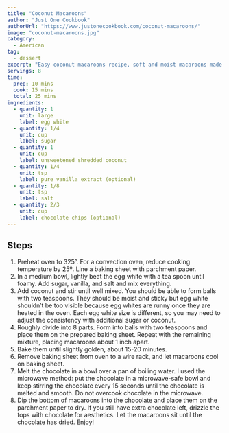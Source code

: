 ```yaml
---
title: "Coconut Macaroons"
author: "Just One Cookbook"
authorUrl: "https://www.justonecookbook.com/coconut-macaroons/"
image: "coconut-macaroons.jpg"
category:
  - American
tag:
  - dessert
excerpt: "Easy coconut macaroons recipe, soft and moist macaroons made with just sugar, egg white, and shredded coconut dipped in semisweet chocolate."
servings: 8
time:
  prep: 10 mins
  cook: 15 mins
  total: 25 mins
ingredients:
  - quantity: 1
    unit: large
    label: egg white
  - quantity: 1/4
    unit: cup
    label: sugar
  - quantity: 1
    unit: cup
    label: unsweetened shredded coconut
  - quantity: 1/4
    unit: tsp
    label: pure vanilla extract (optional)
  - quantity: 1/8
    unit: tsp
    label: salt
  - quantity: 2/3
    unit: cup
    label: chocolate chips (optional)
---
```


## Steps

1. Preheat oven to 325°. For a convection oven, reduce cooking temperature by 25º. Line a baking sheet with parchment paper.
2. In a medium bowl, lightly beat the egg white with a tea spoon until foamy. Add sugar, vanilla, and salt and mix everything.
3. Add coconut and stir until well mixed. You should be able to form balls with two teaspoons. They should be moist and sticky but egg white shouldn’t be too visible because egg whites are runny once they are heated in the oven. Each egg white size is different, so you may need to adjust the consistency with additional sugar or coconut.
4. Roughly divide into 8 parts. Form into balls with two teaspoons and place them on the prepared baking sheet. Repeat with the remaining mixture, placing macaroons about 1 inch apart.
5. Bake them until slightly golden, about 15-20 minutes.
6. Remove baking sheet from oven to a wire rack, and let macaroons cool on baking sheet.
7. Melt the chocolate in a bowl over a pan of boiling water. I used the microwave method: put the chocolate in a microwave-safe bowl and keep stirring the chocolate every 15 seconds until the chocolate is melted and smooth. Do not overcook chocolate in the microwave.
8. Dip the bottom of macaroons into the chocolate and place them on the parchment paper to dry. If you still have extra chocolate left, drizzle the tops with chocolate for aesthetics. Let the macaroons sit until the chocolate has dried. Enjoy!
